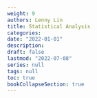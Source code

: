 ```yaml
---
weight: 9
authors: Lenny Lin
title: Statistical Analysis
categories: 
date: "2022-01-01"
description:
draft: false
lastmod: "2022-07-08"
series: null
tags: null
toc: true
bookCollapseSection: true
---
```




<!--more-->


